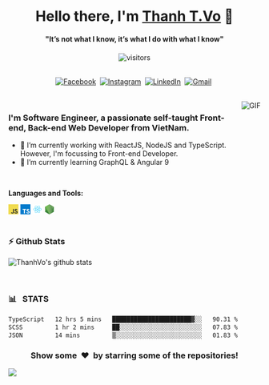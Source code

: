 <!-- ### Hi there, I'm [Thanh T.Vo](https://zeroblog.netlify.app/) 👋 -->

<!--
**yogathanh99/yogathanh99** is a ✨ _special_ ✨ repository because its `README.md` (this file) appears on your GitHub profile.

Here are some ideas to get you started:

- 🔭 I’m currently working on ...
- 🌱 I’m currently learning ...
- 👯 I’m looking to collaborate on ...
- 🤔 I’m looking for help with ...
- 💬 Ask me about ...
- 📫 How to reach me: ...
- 😄 Pronouns: ...
- ⚡ Fun fact: ...
-->

<p>
  <h1 align="center"><b>Hello there, I'm <a href="https://zeroblog.netlify.app/">Thanh T.Vo</a> 👋</b></h1>
</p>

<p>
  <h4 align="center"><b>"It’s not what I know, it’s what I do with what I know"</b></h4>
</p>

<p align="center">
    <img align="center" alt="visitors" src="https://gpvc.arturio.dev/yogathanh99" />
</p>

<p align="center">
<br>
<a href="https://www.facebook.com/thanhvo.apcs/"><img src="https://img.shields.io/badge/facebook-%231877F2.svg?&style=for-the-badge&logo=facebook&logoColor=white" alt="Facebook" /></a>&nbsp;
<a href="https://www.instagram.com/trungthanh_vo/"><img src="https://img.shields.io/badge/instagram-%23E4405F.svg?&style=for-the-badge&logo=instagram&logoColor=white" alt="Instagram" /></a>&nbsp;
<a href="https://www.linkedin.com/in/vtthanh99/"><img src="https://img.shields.io/badge/linkedin-%230077B5.svg?&style=for-the-badge&logo=linkedin&logoColor=white" alt="LinkedIn" /></a>&nbsp;
<a href="mailto:vtthanh99@gmail.com"><img src="https://img.shields.io/badge/gmail-%23D14836.svg?&style=for-the-badge&logo=gmail&logoColor=white" alt="Gmail"/></a>&nbsp;
</p>


<br/>
<img align="right" height="270px" alt="GIF" src="https://i.pinimg.com/originals/e4/26/70/e426702edf874b181aced1e2fa5c6cde.gif" />

### I'm Software Engineer, a passionate self-taught Front-end, Back-end Web Developer from VietNam.
- 🔭 I’m currently working with ReactJS, NodeJS and TypeScript. However, I'm focussing to Front-end Developer.
- 🌱 I’m currently learning GraphQL & Angular 9
<br>


**Languages and Tools:**  

<code><img height="20" src="https://raw.githubusercontent.com/github/explore/80688e429a7d4ef2fca1e82350fe8e3517d3494d/topics/javascript/javascript.png"></code>
<code><img height="20" src="https://raw.githubusercontent.com/github/explore/80688e429a7d4ef2fca1e82350fe8e3517d3494d/topics/typescript/typescript.png"></code>
<code><img height="20" src="https://raw.githubusercontent.com/github/explore/80688e429a7d4ef2fca1e82350fe8e3517d3494d/topics/react/react.png"></code>
<code><img height="20" src="https://raw.githubusercontent.com/github/explore/80688e429a7d4ef2fca1e82350fe8e3517d3494d/topics/nodejs/nodejs.png"></code>  
<br>  

### :zap: Github Stats

![ThanhVo's github stats](https://github-readme-stats.vercel.app/api?username=yogathanh99&show_icons=true&theme=tokyonight)

<br>

### 📊 &nbsp; STATS
<!--START_SECTION_DAILY_COMMIT:readme-info-->
<!--END_SECTION_DAILY_COMMIT:readme-info-->

<!--START_SECTION_WEEKLY_COMMIT:readme-info-->
<!--END_SECTION_WEEKLY_COMMIT:readme-info-->

<!--START_SECTION:waka-->
```text
TypeScript   12 hrs 5 mins   ██████████████████████▓░░   90.31 % 
SCSS         1 hr 2 mins     ██░░░░░░░░░░░░░░░░░░░░░░░   07.83 % 
JSON         14 mins         ▒░░░░░░░░░░░░░░░░░░░░░░░░   01.83 % 
```
<!--END_SECTION:waka-->

<div align="center">
<h3 align="center">Show some &nbsp;❤️&nbsp; by starring some of the repositories!</h3>
</div><img src="https://github.com/punitkmryh/punitkmryh/blob/master/wave.svg" />
